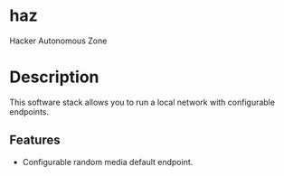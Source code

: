 # haz

Hacker Autonomous Zone

# Description

This software stack allows you to run a local network with configurable endpoints.

## Features

* Configurable random media default endpoint.
